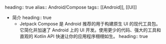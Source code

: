heading:: true
alias:: Android/Compose
tags:: [[Android]], [[UI]]

- 简介
  heading:: true
	- Jetpack Compose 是 Android 推荐的用于构建原生 UI 的现代工具包。它简化并加速了 Android 上的 UI 开发。使用更少的代码、强大的工具和直观的 Kotlin API 快速让你的应用程序栩栩如生。
	  heading:: true